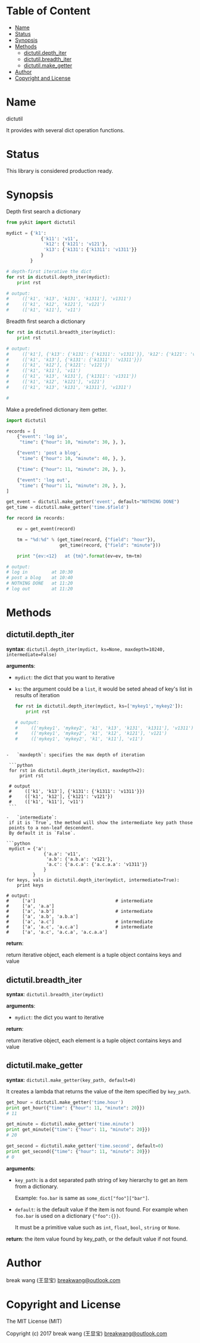 <!-- START doctoc generated TOC please keep comment here to allow auto update -->
<!-- DON'T EDIT THIS SECTION, INSTEAD RE-RUN doctoc TO UPDATE -->
#   Table of Content

- [Name](#name)
- [Status](#status)
- [Synopsis](#synopsis)
- [Methods](#methods)
  - [dictutil.depth_iter](#dictutildepth_iter)
  - [dictutil.breadth_iter](#dictutilbreadth_iter)
  - [dictutil.make_getter](#dictutilmake_getter)
- [Author](#author)
- [Copyright and License](#copyright-and-license)

<!-- END doctoc generated TOC please keep comment here to allow auto update -->

#   Name

dictutil

It provides with several dict operation functions.

#   Status

This library is considered production ready.

#   Synopsis

Depth first search a dictionary

```python
from pykit import dictutil

mydict = {'k1':
             {'k11': 'v11',
              'k12': {'k121': 'v121'},
              'k13': {'k131': {'k1311': 'v1311'}}
             }
         }

# depth-first iterative the dict
for rst in dictutil.depth_iter(mydict):
    print rst

# output:
#     (['k1', 'k13', 'k131', 'k1311'], 'v1311')
#     (['k1', 'k12', 'k121'], 'v121')
#     (['k1', 'k11'], 'v11')
```

Breadth first search a dictionary

```python
for rst in dictutil.breadth_iter(mydict):
    print rst

# output:
#     (['k1'], {'k13': {'k131': {'k1311': 'v1311'}}, 'k12': {'k121': 'v121'}, 'k11': 'v11'})
#     (['k1', 'k13'], {'k131': {'k1311': 'v1311'}})
#     (['k1', 'k12'], {'k121': 'v121'})
#     (['k1', 'k11'], 'v11')
#     (['k1', 'k13', 'k131'], {'k1311': 'v1311'})
#     (['k1', 'k12', 'k121'], 'v121')
#     (['k1', 'k13', 'k131', 'k1311'], 'v1311')

#
```

Make a predefined dictionary item getter.

```python
import dictutil

records = [
    {"event": 'log in',
     "time": {"hour": 10, "minute": 30, }, },

    {"event": 'post a blog',
     "time": {"hour": 10, "minute": 40, }, },

    {"time": {"hour": 11, "minute": 20, }, },

    {"event": 'log out',
     "time": {"hour": 11, "minute": 20, }, },
]

get_event = dictutil.make_getter('event', default="NOTHING DONE")
get_time = dictutil.make_getter('time.$field')

for record in records:

    ev = get_event(record)

    tm = "%d:%d" % (get_time(record, {"field": "hour"}),
                    get_time(record, {"field": "minute"}))

    print "{ev:<12}   at {tm}".format(ev=ev, tm=tm)

# output:
# log in         at 10:30
# post a blog    at 10:40
# NOTHING DONE   at 11:20
# log out        at 11:20
```

#   Methods

## dictutil.depth_iter

**syntax**:
`dictutil.depth_iter(mydict, ks=None, maxdepth=10240, intermediate=False)`

**arguments**:

-   `mydict`: the dict that you want to iterative

-   `ks`: the argument could be a `list`,  it would be seted ahead of key's list in results of iteration

    ```python
    for rst in dictutil.depth_iter(mydict, ks=['mykey1','mykey2']):
        print rst

    # output:
    #     (['mykey1', 'mykey2', 'k1', 'k13', 'k131', 'k1311'], 'v1311')
    #     (['mykey1', 'mykey2', 'k1', 'k12', 'k121'], 'v121')
    #     (['mykey1', 'mykey2', 'k1', 'k11'], 'v11')

   ```

-   `maxdepth`: specifies the max depth of iteration

    ```python
    for rst in dictutil.depth_iter(mydict, maxdepth=2):
        print rst

    # output
    #     (['k1', 'k13'], {'k131': {'k1311': 'v1311'}})
    #     (['k1', 'k12'], {'k121': 'v121'})
    #     (['k1', 'k11'], 'v11')
    ```

-   `intermediate`:
    if it is `True`, the method will show the intermediate key path those
    points to a non-leaf descendent.
    By default it is `False`.

   ```python
    mydict = {'a':
                 {'a.a': 'v11',
                  'a.b': {'a.b.a': 'v121'},
                  'a.c': {'a.c.a': {'a.c.a.a': 'v1311'}}
                 }
             }
   for keys, vals in dictutil.depth_iter(mydict, intermediate=True):
       print keys

   # output:
   #     ['a']                              # intermediate
   #     ['a', 'a.a']
   #     ['a', 'a.b']                       # intermediate
   #     ['a', 'a.b', 'a.b.a']
   #     ['a', 'a.c']                       # intermediate
   #     ['a', 'a.c', 'a.c.a']              # intermediate
   #     ['a', 'a.c', 'a.c.a', 'a.c.a.a']

   ```

**return**:

return iterative object, each element is a tuple object contains  keys and value

## dictutil.breadth_iter

**syntax**:
`dictutil.breadth_iter(mydict)`

**arguments**:

-   `mydict`: the dict you want to iterative

**return**:

return iterative object, each element is a tuple object contains  keys and value

##  dictutil.make_getter

**syntax**:
`dictutil.make_getter(key_path, default=0)`

It creates a lambda that returns the value of the item specified by
`key_path`.

```python
get_hour = dictutil.make_getter('time.hour')
print get_hour({"time": {"hour": 11, "minute": 20}})
# 11

get_minute = dictutil.make_getter('time.minute')
print get_minute({"time": {"hour": 11, "minute": 20}})
# 20

get_second = dictutil.make_getter('time.second', default=0)
print get_second({"time": {"hour": 11, "minute": 20}})
# 0
```


**arguments**:
-   `key_path`:
    is a dot separated path string of key hierarchy to get an item from a dictionary.

    Example: `foo.bar` is same as `some_dict["foo"]["bar"]`.

-   `default`:
    is the default value if the item is not found.
    For example when `foo.bar` is used on a dictionary `{"foo":{}}`.

    It must be a primitive value such as `int`, `float`, `bool`, `string` or `None`.

**return**:
the item value found by key_path, or the default value if not found.

#   Author

break wang (王显宝) <breakwang@outlook.com>

#   Copyright and License

The MIT License (MIT)

Copyright (c) 2017 break wang (王显宝) <breakwang@outlook.com>
